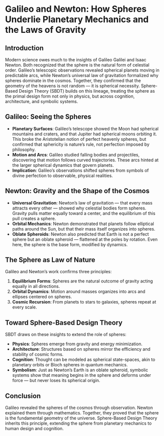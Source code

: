 # Galileo and Newton: How Spheres Underlie Planetary Mechanics and the Laws of Gravity

## Introduction

Modern science owes much to the insights of Galileo Galilei and Isaac Newton. Both recognized that the sphere is the natural form of celestial order. Galileo’s telescopic observations revealed spherical planets moving in predictable arcs, while Newton’s universal law of gravitation formalized why spheres dominate in the cosmos. Together, they confirmed that the geometry of the heavens is not random — it is spherical necessity. Sphere-Based Design Theory (SBDT) builds on this lineage, treating the sphere as the primal design form not only in physics, but across cognition, architecture, and symbolic systems.

## Galileo: Seeing the Spheres

- **Planetary Surfaces**: Galileo’s telescope showed the Moon had spherical mountains and craters, and that Jupiter had spherical moons orbiting it. This broke the Aristotelian notion of perfect heavenly spheres, but confirmed that sphericity is nature’s rule, not perfection imposed by philosophy.
- **Motion and Arcs**: Galileo studied falling bodies and projectiles, discovering that motion follows curved trajectories. These arcs hinted at the larger spherical dynamics that govern planets.
- **Implication**: Galileo’s observations shifted spheres from symbols of divine perfection to observable, physical realities.

## Newton: Gravity and the Shape of the Cosmos

- **Universal Gravitation**: Newton’s law of gravitation — that every mass attracts every other — showed why celestial bodies form spheres. Gravity pulls matter equally toward a center, and the equilibrium of this pull creates a sphere.
- **Orbital Mechanics**: Newton demonstrated that planets follow elliptical paths around the Sun, but that their mass itself organizes into spheres.
- **Oblate Spheroids**: Newton also predicted that Earth is not a perfect sphere but an oblate spheroid — flattened at the poles by rotation. Even here, the sphere is the base form, modified by dynamics.

## The Sphere as Law of Nature

Galileo and Newton’s work confirms three principles:

1. **Equilibrium Forms**: Spheres are the natural outcome of gravity acting equally in all directions.
2. **Orbital Dynamics**: Motion around masses organizes into arcs and ellipses centered on spheres.
3. **Cosmic Recursion**: From planets to stars to galaxies, spheres repeat at every scale.

## Toward Sphere-Based Design Theory

SBDT draws on these insights to extend the role of spheres:

- **Physics**: Spheres emerge from gravity and energy minimization.
- **Architecture**: Structures based on spheres mirror the efficiency and stability of cosmic forms.
- **Cognition**: Thought can be modeled as spherical state-spaces, akin to planetary orbits or Bloch spheres in quantum mechanics.
- **Symbolism**: Just as Newton’s Earth is an oblate spheroid, symbolic systems show that meaning begins in the sphere and deforms under force — but never loses its spherical origin.

## Conclusion

Galileo revealed the spheres of the cosmos through observation. Newton explained them through mathematics. Together, they proved that the sphere is the fundamental geometry of the universe. Sphere-Based Design Theory inherits this principle, extending the sphere from planetary mechanics to human design and cognition.

